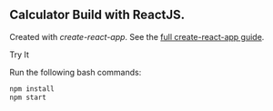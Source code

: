 Calculator Build with ReactJS.
---

Created with *create-react-app*. See the [full create-react-app guide](https://github.com/facebookincubator/create-react-app/blob/master/packages/react-scripts/template/README.md).

Try It

Run the following bash commands:

   ```bash
   npm install
   npm start
   ```

